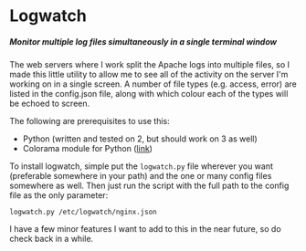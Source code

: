 # Logwatch
##### Monitor multiple log files simultaneously in a single terminal window

The web servers where I work split the Apache logs into multiple files, so I made this little utility to allow me to see all of the activity on the server I'm working on in a single screen.  A number of file types (e.g. access, error) are listed in the config.json file, along with which colour each of the types will be echoed to screen.

The following are prerequisites to use this:
 - Python (written and tested on 2, but should work on 3 as well)
 - Colorama module for Python ([link](https://github.com/tartley/colorama))

To install logwatch, simple put the `logwatch.py` file wherever you want (preferable somewhere in your path) and the one or many config files somewhere as well.  Then just run the script with the full path to the config file as the only parameter:
```
logwatch.py /etc/logwatch/nginx.json
```

I have a few minor features I want to add to this in the near future, so do check back in a while.